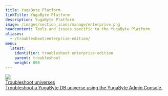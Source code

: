 ```yaml
---
title: YugaByte Platform
linkTitle: YugaByte Platform
description: YugaByte Platform
image: /images/section_icons/manage/enterprise.png
headcontent: Tools and issues specific to the YugaByte Platform.
aliases:
  - /troubleshoot/enterprise-edition/
menu:
  latest:
    identifier: troubleshoot-enterprise-edition
    parent: troubleshoot
    weight: 850
---
```

<div class="row">
  <div class="col-12 col-md-6 col-lg-12 col-xl-6">
    <a class="section-link icon-offset" href="universes">
      <div class="head">
        <img class="icon" src="/images/section_icons/troubleshoot/troubleshoot.png" aria-hidden="true" />
        <div class="title">Troubleshoot universes</div>
      </div>
      <div class="body">
        Troubleshoot a YugaByte DB universe using the YugaByte Admin Console.
      </div>
    </a>
  </div>
</div>
